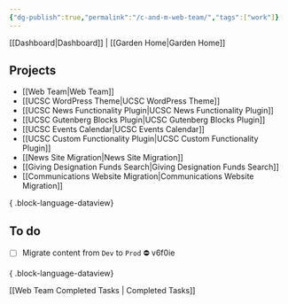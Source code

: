 ```yaml
---
{"dg-publish":true,"permalink":"/c-and-m-web-team/","tags":["work"]}
---
```


[[Dashboard\|Dashboard]] | [[Garden Home\|Garden Home]]
## Projects
- [[Web Team\|Web Team]]
- [[UCSC WordPress Theme\|UCSC WordPress Theme]]
- [[UCSC News Functionality Plugin\|UCSC News Functionality Plugin]]
- [[UCSC Gutenberg Blocks Plugin\|UCSC Gutenberg Blocks Plugin]]
- [[UCSC Events Calendar\|UCSC Events Calendar]]
- [[UCSC Custom Functionality Plugin\|UCSC Custom Functionality Plugin]]
- [[News Site Migration\|News Site Migration]]
- [[Giving Designation Funds Search\|Giving Designation Funds Search]]
- [[Communications Website Migration\|Communications Website Migration]]

{ .block-language-dataview}
## To do

- [ ] Migrate content from `Dev` to `Prod` ⛔ v6f0ie

{ .block-language-dataview}

[[Web Team Completed Tasks \| Completed Tasks]]

